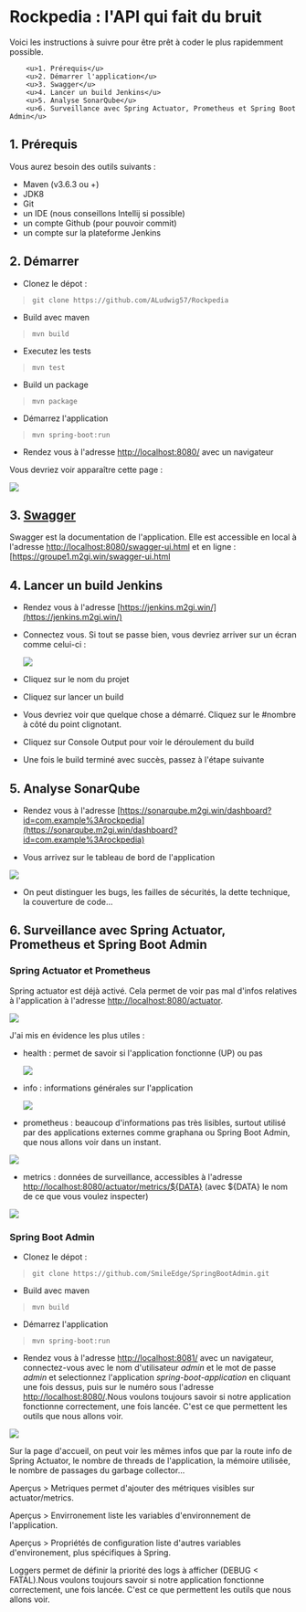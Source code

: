 # Rockpedia : l'API qui fait du bruit

Voici les instructions à suivre pour être prêt à coder le plus rapidemment possible.

 		<u>1. Prérequis</u>
 		<u>2. Démarrer l'application</u>
 		<u>3. Swagger</u>
 		<u>4. Lancer un build Jenkins</u>
 		<u>5. Analyse SonarQube</u>
 		<u>6. Surveillance avec Spring Actuator, Prometheus et Spring Boot Admin</u>


## 1. Prérequis

Vous aurez besoin des outils suivants :

- Maven (v3.6.3 ou +)
- JDK8
- Git
- un IDE (nous conseillons Intellij si possible)
- un compte Github (pour pouvoir commit)
- un compte sur la plateforme Jenkins



## 2. Démarrer

- Clonez le dépot :
> `git clone https://github.com/ALudwig57/Rockpedia`

- Build avec maven
>`mvn build`

- Executez les tests 
>`mvn test`

- Build un package
> `mvn package`

- Démarrez l'application
>`mvn spring-boot:run`

- Rendez vous à l'adresse [http://localhost:8080/](http://localhost:8080) avec un navigateur 

Vous devriez voir apparaître cette page :

![](images/start.png)



## 3. [Swagger](aludwig57.github.io/swagger)

Swagger est la documentation de l'application. Elle est accessible en local à l'adresse [http://localhost:8080/swagger-ui.html](http://localhost:8080/swagger-ui.html) et en ligne : [https://groupe1.m2gi.win/swagger-ui.html



## 4. Lancer un build Jenkins

- Rendez vous à l'adresse [https://jenkins.m2gi.win/](https://jenkins.m2gi.win/)

- Connectez vous. Si tout se passe bien, vous devriez arriver sur un écran comme celui-ci :

  ![](images/jenkinsStart.png)

- Cliquez sur le nom du projet

- Cliquez sur lancer un build

- Vous devriez voir que quelque chose a démarré. Cliquez sur le #nombre à côté du point clignotant.

- Cliquez sur Console Output pour voir le déroulement du build

- Une fois le build terminé avec succès, passez à l'étape suivante



## 5. Analyse SonarQube

- Rendez vous à l'adresse [https://sonarqube.m2gi.win/dashboard?id=com.example%3Arockpedia](https://sonarqube.m2gi.win/dashboard?id=com.example%3Arockpedia)

- Vous arrivez sur le tableau de bord de l'application

![](images/sonarqube.png)

- On peut distinguer les bugs, les failles de sécurités, la dette technique, la couverture de code...



## 6. Surveillance avec Spring Actuator, Prometheus et Spring Boot Admin

### Spring Actuator et Prometheus

Spring actuator est déjà activé. Cela permet de voir pas mal d'infos relatives à l'application à l'adresse [http://localhost:8080/actuator](http://localhost:8080/actuator).

![](images/actuator.png) 

J'ai mis en évidence les plus utiles :

- health : permet de savoir si l'application fonctionne (UP) ou pas

  ![](images/health.png)

- info : informations générales sur l'application

  ![](images/infos.png)

- prometheus : beaucoup d'informations pas très lisibles, surtout utilisé par des applications externes comme graphana ou Spring Boot Admin, que nous allons voir dans un instant.

![](images/prometheus.png)

- metrics : données de surveillance, accessibles à l'adresse [http://localhost:8080/actuator/metrics/${DATA}](http://localhost:8080/actuator/metrics) (avec ${DATA} le nom de ce que vous voulez inspecter)

![](images/metrics.png)

### Spring Boot Admin

- Clonez le dépot :
> `git clone https://github.com/SmileEdge/SpringBootAdmin.git`

- Build avec maven
>`mvn build`

- Démarrez l'application
>`mvn spring-boot:run`

- Rendez vous à l'adresse [http://localhost:8081/](http://localhost:8081) avec un navigateur, connectez-vous avec le nom d'utilisateur *admin* et le mot de passe *admin* et selectionnez l'application *spring-boot-application* en cliquant une fois dessus, puis sur le  numéro sous l'adresse [http://localhost:8080/](http://localhost:8080).Nous voulons toujours savoir si notre application fonctionne correctement, une fois lancée. C'est ce que permettent les outils que nous allons voir.

![](images/sba.png)

Sur la page d'accueil, on peut voir les mêmes infos que par la route info de Spring Actuator, le nombre de threads de l'application, la mémoire utilisée, le nombre de passages du garbage collector...

Aperçus \> Metriques permet d'ajouter des métriques visibles sur actuator/metrics.

Aperçus \> Envirronement liste les variables d'environnement de l'application.

Aperçus \> Propriétés de configuration liste d'autres variables d'environement, plus spécifiques à Spring.

Loggers permet de définir la priorité des logs à afficher (DEBUG < FATAL).Nous voulons toujours savoir si notre application fonctionne correctement, une fois lancée. C'est ce que permettent les outils que nous allons voir.
